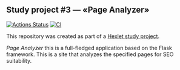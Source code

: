 ## Study project #3 — «Page Analyzer»
[![Actions Status](https://github.com/Boison88/python-project-83/workflows/hexlet-check/badge.svg)](https://github.com/Boison88/python-project-83/actions)
[![CI](https://github.com/Boison88/python-project-83/actions/workflows/CI.yml/badge.svg)](https://github.com/Boison88/python-project-83/actions/workflows/CI.yml)

This repository was created as part of a [Hexlet study project](https://ru.hexlet.io/programs/python/projects/83).  

*Page Analyzer* this is a full-fledged application based on the Flask framework.
This is a site that analyzes the specified pages for SEO suitability.